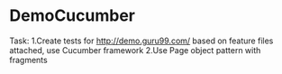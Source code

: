 # DemoCucumber

Task:
1.Create tests for http://demo.guru99.com/ based on feature files attached, use Cucumber framework
2.Use Page object pattern with fragments
